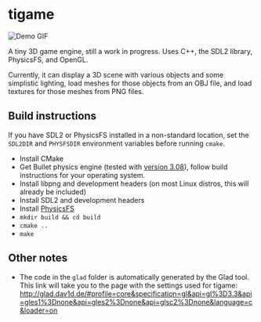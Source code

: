 # tigame
![Demo GIF](./demo.gif)

A tiny 3D game engine, still a work in progress. Uses C++, the SDL2 library, PhysicsFS, and OpenGL.

Currently, it can display a 3D scene with various objects and some simplistic lighting, load meshes for those objects from an OBJ file, and load textures for those meshes from PNG files.

## Build instructions
If you have SDL2 or PhysicsFS installed in a non-standard location, set the `SDL2DIR` and `PHYSFSDIR` environment variables before running `cmake`.

* Install CMake
* Get Bullet physics engine (tested with [version 3.08](https://github.com/bulletphysics/bullet3/releases/tag/3.08)), follow build instructions for your operating system.
* Install libpng and development headers (on most Linux distros, this will already be included)
* Install SDL2 and development headers
* Install [PhysicsFS](https://www.icculus.org/physfs/)
* `mkdir build && cd build`
* `cmake ..`
* `make`

## Other notes
* The code in the `glad` folder is automatically generated by the Glad tool. This link will take you to the page with the settings used for tigame: http://glad.dav1d.de/#profile=core&specification=gl&api=gl%3D3.3&api=gles1%3Dnone&api=gles2%3Dnone&api=glsc2%3Dnone&language=c&loader=on